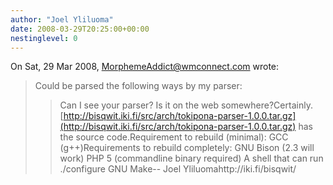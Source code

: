 ```yaml
---
author: "Joel Yliluoma"
date: 2008-03-29T20:25:00+00:00
nestinglevel: 0
---
```

On Sat, 29 Mar 2008, [MorphemeAddict@wmconnect.com](mailto://MorphemeAddict@wmconnect.com) wrote:

> 
> Could be parsed the following ways by my parser:
> 
>> Can I see your parser? Is it on the web somewhere?Certainly.[http://bisqwit.iki.fi/src/arch/tokipona-parser-1.0.0.tar.gz](http://bisqwit.iki.fi/src/arch/tokipona-parser-1.0.0.tar.gz) has the source code.Requirement to rebuild (minimal): GCC (g++)Requirements to rebuild completely: GNU Bison (2.3 will work) PHP 5 (commandline binary required) A shell that can run ./configure GNU Make--
Joel Yliluomahttp://iki.fi/bisqwit/